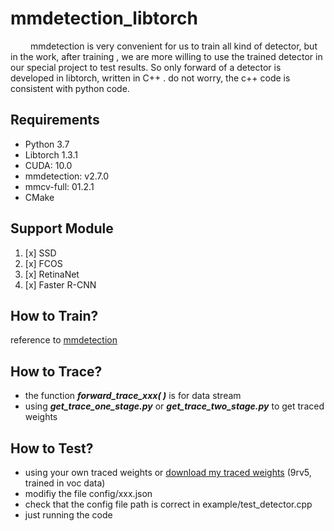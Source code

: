 # mmdetection_libtorch

&#8195; &#8195;mmdetection is very convenient  for us to train all kind of detector, but in the work, after training , we are more willing to use the trained detector in our special project to test results.  So only forward of a detector is developed in libtorch, written in C++ . do not worry, the  c++ code is consistent with python code.










## Requirements
 - Python 3.7
 - Libtorch 1.3.1
 - CUDA: 10.0
 -  mmdetection: v2.7.0 
 - mmcv-full: 01.2.1
 - CMake
 
## Support Module
 1. [x] SSD
 2. [x] FCOS
 3. [x] RetinaNet
 4. [x] Faster R-CNN
 
## How to Train?
reference to   [mmdetection](https://github.com/open-mmlab/mmdetection)
## How to Trace?
 -  the function ***forward_trace_xxx( )*** is  for  data  stream
 - using ***get_trace_one_stage.py***  or ***get_trace_two_stage.py***   to  get traced weights

## How to Test?
 - using your own traced weights  or [download my traced weights](https://pan.baidu.com/s/1g2bQknkPpbmqTbFPXRQTAA)  (9rv5, trained in voc data)
 - modifiy the file  config/xxx.json
 - check that  the config file path  is correct in example/test_detector.cpp
 - just  running the code



